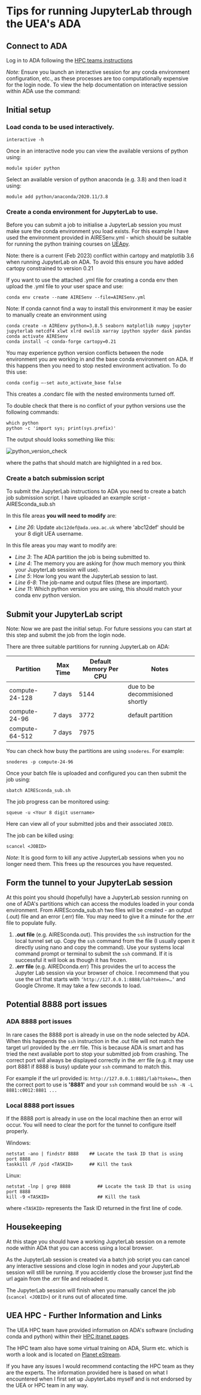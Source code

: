 # Tips for running JupyterLab through the UEA's ADA

## Connect to ADA
Log in to ADA following the [HPC teams instructions](https://my.uea.ac.uk/divisions/it-and-computing-services/service-catalogue/research-it-services/hpc/ada-cluster/connecting-to-ada)

*Note:* Ensure you launch an interactive session for any conda environment configuration, etc., as these processes are too computationally expensive for the login node. To view the help documentation on interactive session within ADA use the command:

## Initial setup 

### Load conda to be used interactively. 

```console
interactive -h
```
Once in an interactive node you can view the available versions of python using:

```console
module spider python
```
Select an available version of python anaconda (e.g. 3.8) and then load it using:

```console
module add python/anaconda/2020.11/3.8
```

### Create a conda environment for JupyterLab to use. 

Before you can submit a job to initialise a JupyterLab session you must make sure the conda environment you load exists. For this example I have used the environment provided in AIRESenv.yml - which should be suitable for running the python training courses on [UEApy](https://github.com/ueapy).

Note: there is a current (Feb 2023) conflict within cartopy and matplotlib 3.6 when running JupyterLab on ADA. To avoid this ensure you have added cartopy constrained to version 0.21

If you want to use the attached .yml file for creating a conda env then upload the .yml file to your user space and use:

```console
conda env create --name AIRESenv --file=AIRESenv.yml
```

Note: If conda cannot find a way to install this environment it may be easier to manually create an environment using

```console
conda create -n AIREenv python=3.8.5 seaborn matplotlib numpy jupyter jupyterlab netcdf4 xlwt xlrd owslib xarray ipython spyder dask pandas
conda activate AIRESenv
conda install -c conda-forge cartopy=0.21
```

You may experience python version conflicts between the node environment you are working in and the base conda environment on ADA. If this happens then you need to stop nested environment activation. To do this use:

```console
conda config –-set auto_activate_base false
```

This creates a .condarc file with the nested environments turned off. 

To double check that there is no conflict of your python versions use the following commands:

```console
which python
python -c 'import sys; print(sys.prefix)' 
```
The output should looks something like this: 

![python_version_check](https://user-images.githubusercontent.com/111057180/217242277-83ae56cc-515b-4bfa-8a70-b3189a0e23b5.png)

where the paths that should match are highlighted in a red box.

### Create a batch submission script

To submit the JupyterLab instructions to ADA you need to create a batch job submission script. I have uploaded an example script - AIRESconda_sub.sh

In this file areas **you will need to modify** are:

- *Line 26*: Update `abc12def@ada.uea.ac.uk` where 'abc12def' should be your 8 digit UEA username.

In this file areas you may want to modify are:

- *Line 3*: The ADA partition the job is being submitted to.
- *Line 4*: The memory you are asking for (how much memory you think your JupyterLab session will use).
- *Line 5*: How long you want the JupyterLab session to last.
- *Line 6-8*: The job-name and output files (these are important).
- *Line 11*: Which python version you are using, this should match your conda env python version. 

## Submit your JupyterLab script

Note: Now we are past the initial setup. For future sessions you can start at this step and submit the job from the login node. 

There are three suitable partitions for running JupyterLab on ADA:

| Partition | Max Time | Default Memory Per CPU | Notes 
| ----------- | ----------- | ----------- | ----------- |
| compute-24-128 | 7 days | 5144 |  due to be decommisioned shortly |
| compute-24-96 | 7 days | 3772 |  default partition |
| compute-64-512 | 7 days | 7975 |                   |

You can check how busy the partitions are using `snoderes`. For example:

```console
snoderes -p compute-24-96
```

Once your batch file is uploaded and configured you can then submit the job using:

```console
sbatch AIRESconda_sub.sh
```

The job progress can be monitored using:

```console
squeue -u <Your 8 digit username>
```

Here can view all of your submitted jobs and their associated `JOBID`.

The job can be killed using:

```console
scancel <JOBID>
```

*Note*: It is good form to kill any active JupyterLab sessions when you no longer need them. This frees up the resources you have requested.

## Form the tunnel to your JupyterLab session

At this point you should (hopefully) have a JupyterLab session running on one of ADA's partitions which can access the modules loaded in your conda environment. From AIRESconda_sub.sh two files will be created - an output (.out) file and an error (.err) file. You may need to give it a minute for the .err file to populate fully. 

1) **.out file** (e.g. AIRESconda.out). This provides the `ssh` instruction for the local tunnel set up.  Copy the `ssh` command from the file (I usually open it directly using nano and copy the command). Use your systems local command prompt or terminal to submit the `ssh` command. If it is successful it will look as though it has frozen.
2) **.err file** (e.g. AIREDconda.err) This provides the url to access the Jupyter Lab session via your browser of choice. 
I recommend that you use the url that starts with `‘http://127.0.0.1:8888/lab?token=…’` and Google Chrome. It may take a few seconds to load.

## Potential 8888 port issues

### ADA 8888 port issues

In rare cases the 8888 port is already in use on the node selected by ADA. When this happends the `ssh` instruction in the .out file will not match the target url provided by the .err file. This is because ADA is smart and has tried the next available port to stop your submitted job from crashing. The correct port will always be displayed correctly in the .err file (e.g. it may use port 8881 if 8888 is busy) update your `ssh` command to match this.

For example if the url provided is: `http://127.0.0.1:8881/lab?token=…` then the correct port to use is **'8881'** and your `ssh` command would be `ssh -N -L 8881:c0012:8881 ...`

### Local 8888 port issues

If the 8888 port is already in use on the local machine then an error will occur. You will need to clear the port for the tunnel to configure itself properly. 

Windows:
```console
netstat -ano | findstr 8888    ## Locate the task ID that is using port 8888
taskkill /F /pid <TASKID>      ## Kill the task 
```

Linux:
```console
netstat -lnp | grep 8888          ## Locate the task ID that is using port 8888
kill -9 <TASKID>                  ## Kill the task
```
where `<TASKID>` represents the Task ID returned in the first line of code. 

## Housekeeping

At this stage you should have a working JupyterLab session on a remote node within ADA that you can access using a local browser. 

As the JupyterLab session is created via a batch job script you can cancel any interactive sessions and close login in nodes and your JupyterLab session will still be running. If you accidently close the browser just find the url again from the .err file and reloaded it. 

The JupyterLab session will finish when you manually cancel the job (`scancel <JOBID>`) or it runs out of allocated time. 

## UEA HPC - Further Information and Links

The UEA HPC team have provided information on ADA's software (including conda and python) within their [HPC itranet pages](https://my.uea.ac.uk/divisions/it-and-computing-services/service-catalogue/research-it-services/hpc/ada-cluster/ada-software). 

The HPC team also have some virtual training on ADA, Slurm etc. which is worth a look and is located on [Planet eStream](https://utv.uea.ac.uk/Default.aspx?search=HPC&saml=1).

If you have any issues I would recommend contacting the HPC team as they are the experts. The information provided here is based on what I encountered when I first set up JupyterLabs myself and is not endorsed by the UEA or HPC team in any way.


